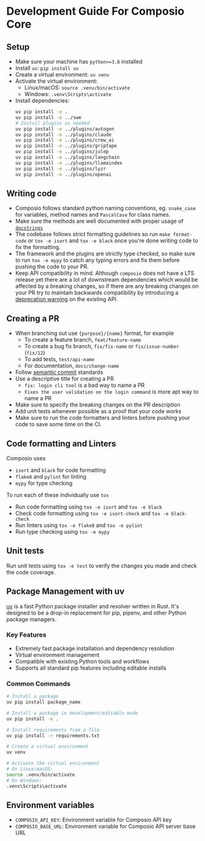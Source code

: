 # Development Guide For Composio Core

## Setup

- Make sure your machine has `python>=3.8` installed
- Install `uv`: `pip install uv`
- Create a virtual environment: `uv venv`
- Activate the virtual environment: 
  - Linux/macOS: `source .venv/bin/activate` 
  - Windows: `.venv\Scripts\activate`
- Install dependencies: 
  ```bash
  uv pip install -e .
  uv pip install -e ../swe
  # Install plugins as needed
  uv pip install -e ../plugins/autogen
  uv pip install -e ../plugins/claude
  uv pip install -e ../plugins/crew_ai
  uv pip install -e ../plugins/griptape
  uv pip install -e ../plugins/julep
  uv pip install -e ../plugins/langchain
  uv pip install -e ../plugins/llamaindex
  uv pip install -e ../plugins/lyzr
  uv pip install -e ../plugins/openai
  ```

## Writing code

- Composio follows standard python naming conventions, eg. `snake_case` for variables, method names and `PascalCase` for class names.
- Make sure the methods are well documented with proper usage of [`docstrings`](https://peps.python.org/pep-0257/)
- The codebase follows strict formatting guidelines so run `make format-code` or `tox -e isort` and `tox -e black` once you're done writing code to fix the formatting.
- The framework and the plugins are strictly type checked, so make sure to run `tox -e mypy` to catch any typing errors and fix them before pushing the code to your PR.
- Keep API compatibility in mind. Although `composio` does not have a LTS release yet there are a lot of downstream dependencies which would be affected by a breaking changes, so if there are any breaking changes on your PR try to maintain backwards compatibility by introducing a [deprecation warning](https://github.com/composiohq/composio/blob/master/python/composio/utils/decorators.py#L15) on the existing API.

## Creating a PR

- When branching out use `{purpose}/{name}` format, for example
  - To create a feature branch, `feat/feature-name`
  - To create a bug fix branch, `fix/fix-name` or `fix/issue-number` (`fix/12`)
  - To add tests, `test/api-name`
  - For documentation, `docs/change-name`
- Follow [semantic commit](https://www.conventionalcommits.org/en/v1.0.0/) standards
- Use a descriptive title for creating a PR
  - `fix: login cli tool` is a bad way to name a PR
  - `Fixes the user validation on the login command` is more apt way to name a PR
- Make sure to specify the breaking changes on the PR description
- Add unit tests whenever possible as a proof that your code works
- Make sure to run the code formatters and linters before pushing your code to save some time on the CI.

## Code formatting and Linters

Composio uses

- `isort` and `black` for code formatting
- `flake8` and `pylint` for linting
- `mypy` for type checking

To run each of these individually use `tox`

- Run code formatting using `tox -e isort` and `tox -e black`
- Check code formatting using `tox -e isort-check` and `tox -e black-check`
- Run linters using `tox -e flake8` and `tox -e pylint`
- Run type checking using `tox -e mypy`


## Unit tests

Run unit tests using `tox -e test` to verify the changes you made and check the code coverage.

## Package Management with uv

[uv](https://github.com/astral-sh/uv) is a fast Python package installer and resolver written in Rust. It's designed to be a drop-in replacement for pip, pipenv, and other Python package managers.

### Key Features

- Extremely fast package installation and dependency resolution
- Virtual environment management
- Compatible with existing Python tools and workflows
- Supports all standard pip features including editable installs

### Common Commands

```bash
# Install a package
uv pip install package_name

# Install a package in development/editable mode
uv pip install -e .

# Install requirements from a file
uv pip install -r requirements.txt

# Create a virtual environment
uv venv

# Activate the virtual environment
# On Linux/macOS:
source .venv/bin/activate
# On Windows:
.venv\Scripts\activate
```

## Environment variables

- `COMPOSIO_API_KEY`: Environment variable for Composio API key
- `COMPOSIO_BASE_URL`: Environment variable for Composio API server base URL
